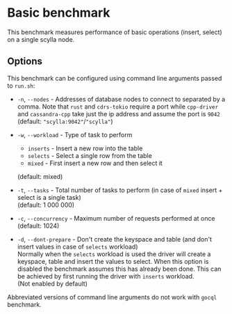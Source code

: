 # Basic benchmark
This benchmark measures performance of basic operations (insert, select) on a single scylla node.

## Options
This benchmark can be configured using command line arguments passed to `run.sh`:

* `-n`, `--nodes` - Addresses of database nodes to connect to separated by a comma.
Note that `rust` and `cdrs-tokio` require a port
while `cpp-driver` and `cassandra-cpp` take just the ip address and assume the port is `9042`  
(default: `"scylla:9042"`/`"scylla"`)
* `-w`, `--workload` - Type of task to perform
    * `inserts` - Insert a new row into the table
    * `selects` - Select a single row from the table
    * `mixed` - First insert a new row and then select it

    (default: mixed)
* `-t`, `--tasks` - Total number of tasks to perform (in case of `mixed` insert + select is a single task)  
(default: 1 000 000)
* `-c`, `--concurrency` - Maximum number of requests performed at once  
(default: 1024)
* `-d`, `--dont-prepare` - Don't create the keyspace and table (and don't insert values in case of `selects` workload)  
Normally when the `selects` workload is used the driver will create a keyspace, table and insert the values to select.
When this option is disabled the benchmark assumes this has already been done. This can be achieved by first running
the driver with `inserts` workload.  
(Not enabled by default)

Abbreviated versions of command line arguments do not work with `gocql` benchmark.
